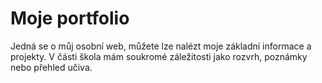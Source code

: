 # Moje portfolio  
Jedná se o můj osobní web, můžete lze nalézt moje základní informace a projekty. V části škola mám soukromé záležitosti jako rozvrh, poznámky nebo přehled učiva.  

